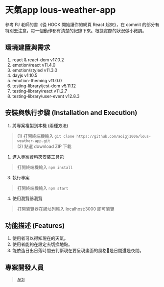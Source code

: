 # 天氣app lous-weather-app

參考 PJ 老師的書《從 HOOK 開始讓你的網頁 React 起來》，在 commit 的部分有特別去注意，每一個動作都有清楚的紀錄下來。根據實際的狀況做小微調。

## 環境建置與需求
1. react & react-dom v17.0.2
2. emotion/react v11.4.0
3. emotion/styled v11.3.0
4. dayjs v1.10.5
5. emotion-theming v11.0.0
6. testing-library/jest-dom v5.11.12
7. testing-library/react v11.2.7
8. testing-library/user-event v12.8.3

## 安裝與執行步驟 (Installation and Execution)
1. 將專案複製到本機 (兩種方法)
> (1) 打開終端機輸入 
`git clone https://github.com/aoigj100a/lous-weather-app.git`</br>
> (2) 點選 download ZIP 下載

1. 進入專案資料夾安裝工具包
> 打開終端機輸入
`npm install`


3. 執行專案
> 打開終端機輸入 
`npm start`


4. 使用瀏覽器瀏覽
> 打開瀏覽器在網址列輸入 localhost:3000 即可瀏覽


## 功能描述 (Features)
1. 使用者可以得知現在的天氣。
2. 使用者能夠在設定去切換地點。
3. 能依造日出日落時間去判斷現在要呈現畫面的風格是日間還是夜間。

## 專案開發人員

> [AOI](https://github.com/aoigj100a)
